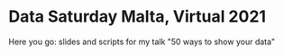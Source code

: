# Data Saturday Malta, Virtual 2021

Here you go: slides and scripts for my talk "50 ways to show your data"
